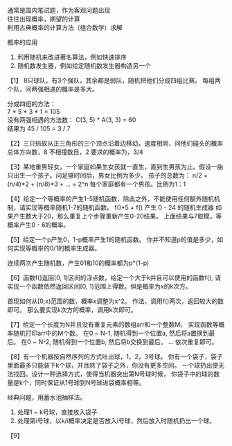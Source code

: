 通常是国内笔试题，作为客观问题出现   
往往出现概率，期望的计算    
利用古典概率的计算方法（组合数学）求解 

概率的应用   
1. 利用随机来改进著名算法，例如快速排序
2. 随机数发生器，例如给定随机数发生器构造另一个   
    
【1】 8只球队，有3个强队，其余都是弱队，随机把他们分成四组比赛。
每组两个队，问两强相遇的概率是多大。

分成四组的方法：    
    7 * 5 * 3 * 1  = 105    
没有两强相遇的方法数： 
    C(3, 5) * A(3, 3) = 60  
结果为 45 / 105 = 3 / 7

【2】三只蚂蚁从正三角形的三个顶点沿着边移动，速度相同，问他们碰头的概率    
总体方向数，8 
不相撞数目，2 
要求的概率为，3/4

【3】某地重男轻女，一个家庭如果生女孩就一直生，直到生男孩为止。假设一胎只出生一个孩子。问足够时间后，男女比例为多少。 
孩子的总数为：
    n/2 + (n/4)*2 + (n/8)*3 + ... = 2^n
每个家庭都有一个男孩。比例为1：1

【4】给定一个等概率的产生1-5随机函数，除此之外，不能使用任何额外随机机制，请实现等概率随机1-7的随机函数。
f()*5 + f()   产生 0 - 24 的随机生成器
如果产生数大于20，那么重复上个步骤重新产生0-20结果。
上面结果与7取模，等概率产生0 - 6的概率。


【5】给定一个p产生0，1-p概率产生1的随机函数。
你并不知道p的值是多少，如何实现等概率的0/1的概率生成器。

连续两次产生随机数，产生01和10的概率都为p*(1-p)

【6】函数f()返回[0, 1)区间的浮点数，给定一个大于k并且可以使用的函数f(),
请实现一个函数依然返回区间[0, 1)范围上得数。但是概率为x的k次方。

首现如何从[0,x)范围的数，概率x调整为x^2。
作法，调用f()两次，返回较大的数即可。
那么要实现k次方的概率，调用k次即可。

【7】给定一个长度为N并且没有重复元素的数组arr和一个整数M，
实现函数等概率随机打印arr中的M个数。
在0 ~ N-1, 随机得到一个位置a, 然后将a置换到最后。
在0 ~ N-2, 随机得到一个位置b, 然后将b交换到最后。
... 依次重复即可。

【8】有一个机器按自然序列的方式吐出球，1，2，3号球。
你有一个袋子，袋子里面最多只能装下k个球，并且除了袋子之外，你没有更多空间。
一个球扔出便无法找回。设计一种选择方式，使得当机器突出第N号球时候，
你袋子中的球的数量是k个，同时保证从1号球到N号球进袋概率相等。

经典问题，用蓄水池抽样法。   
1. 处理1 ~ k号球，直接放入袋子
2. 处理第i号球，以k/i概率决定是否放入i号球，然后放入时随机扔出一个球。




【9】

